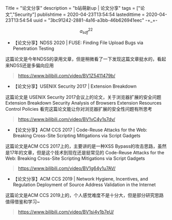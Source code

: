 Title = "论文分享"
description = "b站萌新up | 论文分享"
tags = ["论文","Security"]
publishtime = 2020-04-23T13:54:54
lastedittime = 2020-04-23T13:54:54
uuid = "3bc91242-2881-4a16-a3bb-46b626941eec"
-+_+-


$$
a^{22}_{sdf}
$$



- 【论文分享】NDSS 2020 | FUSE: Finding File Upload Bugs via Penetration Testing

这篇论文是今年NDSS的录用文章，但是稍微看了一下发现这篇文章挺水的，看起来NDSS还是多偏向应用

> https://www.bilibili.com/video/BV1Z5411479b/




- 【论文分享】USENIX Security 2017 | Extension Breakdown


这篇论文是 USENIX Security 2017会议上的论文，关于浏览器扩展的安全问题 Extension Breakdown Security Analysis of Browsers Extension Resources Control Policies 看完这篇论文能让你对浏览器扩展的安全性问题有所思考

> https://www.bilibili.com/video/BV1vC4y1s7dv/



- 【论文分享】ACM CCS 2017 | Code-Reuse Attacks for the Web: Breaking Cross-Site Scripting Mitigations via Script Gadgets

这篇论文是ACM CCS 2017上的，主要讲的是一种XSS Bypass的攻击思路，虽然是17年的文章，但是这个技术到现在还是挺常见的 Code-Reuse Attacks for the Web: Breaking Cross-Site Scripting Mitigations via Script Gadgets

> https://www.bilibili.com/video/BV1g64y1u7AV/



- 【论文分享】ACM CCS 2019 | Network Hygiene, Incentives, and Regulation Deployment of Source Address Validation in the Internet

这篇论文是ACM CCS 2019上的，个人感觉难度不是十分大，但是部分研究思路值得借鉴和学习~ 

> https://www.bilibili.com/video/BV1si4y1b7eU/